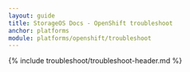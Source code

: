 ```yaml
---
layout: guide
title: StorageOS Docs - OpenShift troubleshoot
anchor: platforms
module: platforms/openshift/troubleshoot
---
```


{% include troubleshoot/troubleshoot-header.md %}


